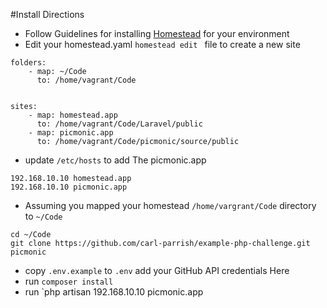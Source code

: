 #Install Directions

+ Follow Guidelines for installing [Homestead](http://laravel.com/docs/5.1/homestead) for your environment
+ Edit your homestead.yaml `homestead edit ` file to create a new site
```
folders:
    - map: ~/Code
      to: /home/vagrant/Code


sites:
    - map: homestead.app
      to: /home/vagrant/Code/Laravel/public
    - map: picmonic.app
      to: /home/vagrant/Code/picmonic/source/public
```
+ update `/etc/hosts` to add The picmonic.app
```
192.168.10.10 homestead.app
192.168.10.10 picmonic.app
```

+ Assuming you mapped your homestead `/home/vargrant/Code` directory to `~/Code`

```
cd ~/Code
git clone https://github.com/carl-parrish/example-php-challenge.git picmonic
```

+ copy `.env.example` to `.env` add your GitHub API credentials Here
+ run `composer install`
+ run `php artisan 
192.168.10.10 picmonic.app
